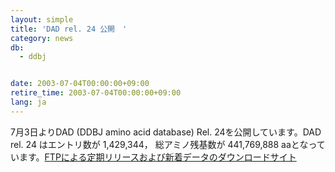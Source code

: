 ```yaml
---
layout: simple
title: 'DAD rel. 24 公開　'
category: news
db:
  - ddbj


date: 2003-07-04T00:00:00+09:00
retire_time: 2003-07-04T00:00:00+09:00
lang: ja
---
```


7月3日よりDAD (DDBJ amino acid database) Rel. 24を公開しています。DAD rel. 24 はエントリ数が 1,429,344， 総アミノ残基数が 441,769,888 aaとなっています。<a href="/services/index.html">FTPによる定期リリースおよび新着データのダウンロードサイト</a>
